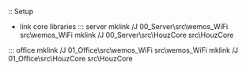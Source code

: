 :: Setup
- link core libraries
::: server
mklink /J 00_Server\src\wemos_WiFi src\wemos_WiFi
mklink /J 00_Server\src\HouzCore src\HouzCore

::: office
mklink /J 01_Office\src\wemos_WiFi src\wemos_WiFi
mklink /J 01_Office\src\HouzCore src\HouzCore